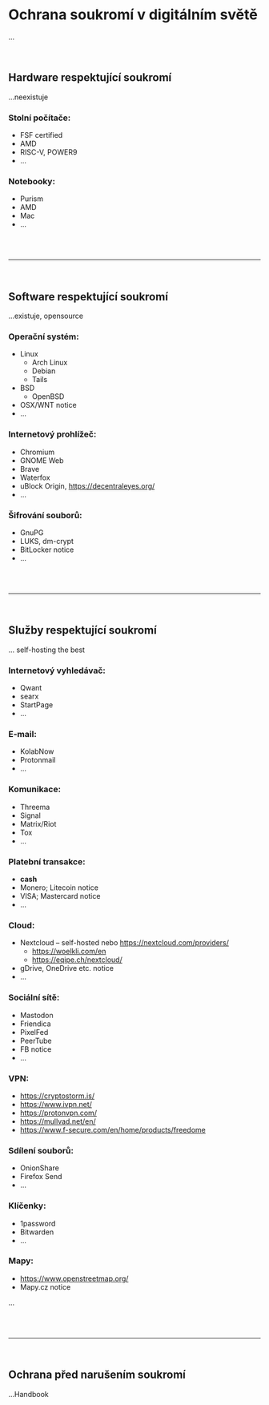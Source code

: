 # Ochrana soukromí v digitálním světě
...

<br>

## Hardware respektující soukromí
...neexistuje

### Stolní počítače:
- FSF certified
- AMD
- RISC-V, POWER9
- ...

### Notebooky:
- Purism
- AMD
- Mac
- ...

<br><br><hr><br>

## Software respektující soukromí
...existuje, opensource

### Operační systém:
- Linux
  - Arch Linux
  - Debian
  - Tails
- BSD
  - OpenBSD
- OSX/WNT notice
- ...

### Internetový prohlížeč:
- Chromium
- GNOME Web
- Brave
- Waterfox
- uBlock Origin, https://decentraleyes.org/
- ...

### Šifrování souborů:
- GnuPG
- LUKS, dm-crypt
- BitLocker notice
- ...

<br><br><hr><br>

## Služby respektující soukromí
... self-hosting the best

### Internetový vyhledávač:
- Qwant
- searx
- StartPage
- ...

### E-mail:
- KolabNow
- Protonmail
- ...

### Komunikace:
- Threema
- Signal
- Matrix/Riot
- Tox
- ...

### Platební transakce:
- **cash**
- Monero; Litecoin notice
- VISA; Mastercard notice
- ...

### Cloud:
- Nextcloud &ndash; self-hosted nebo https://nextcloud.com/providers/
  - https://woelkli.com/en
  - https://eqipe.ch/nextcloud/
- gDrive, OneDrive etc. notice
- ...

### Sociální sítě:
- Mastodon
- Friendica
- PixelFed
- PeerTube
- FB notice
- ...

### VPN:
- https://cryptostorm.is/
- https://www.ivpn.net/
- https://protonvpn.com/
- https://mullvad.net/en/
- https://www.f-secure.com/en/home/products/freedome

### Sdílení souborů:
- OnionShare
- Firefox Send
- ...

### Klíčenky:
- 1password
- Bitwarden
- ...

### Mapy:
- https://www.openstreetmap.org/
- Mapy.cz notice

...

<br><br><hr><br>

## Ochrana před narušením soukromí
...Handbook
